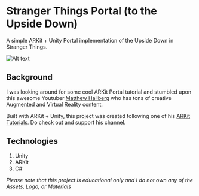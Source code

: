 # Stranger Things Portal (to the Upside Down)

A simple ARKit + Unity Portal implementation of the Upside Down in Stranger Things.

![Alt text](https://firebasestorage.googleapis.com/v0/b/foliotopher.appspot.com/o/st.gif?alt=media&token=c7c12ff6-974c-428d-8e9c-d3bff70729d5)

## Background
I was looking around for some cool ARKit Portal tutorial and stumbled upon this awesome Youtuber <a href="https://www.youtube.com/channel/UClm2DY6pj3ygKoKhEVr7KFw">Matthew Hallberg</a> who has tons of creative Augmented and Virtual Reality content.

Built with ARKit + Unity, this project was created following one of his <a href="https://www.youtube.com/watch?v=Z5AmqMuNi08">ARKit Tutorials</a>. Do check out and support his channel.

## Technologies

1. Unity
2. ARKit
3. C#

*Please note that this project is educational only and I do not own any of the Assets, Logo, or Materials*